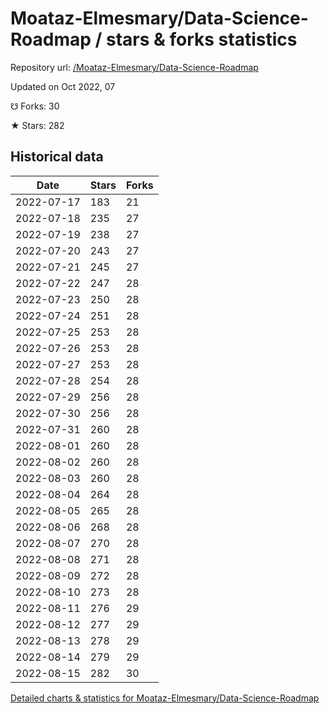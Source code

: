 # Moataz-Elmesmary/Data-Science-Roadmap / stars & forks statistics

Repository url: [/Moataz-Elmesmary/Data-Science-Roadmap](https://github.com/Moataz-Elmesmary/Data-Science-Roadmap)

Updated on Oct 2022, 07

☋ Forks: 30

★ Stars: 282

## Historical data
| Date | Stars | Forks |
|------|-------|-------|
| 2022-07-17 | 183 | 21 | 
| 2022-07-18 | 235 | 27 | 
| 2022-07-19 | 238 | 27 | 
| 2022-07-20 | 243 | 27 | 
| 2022-07-21 | 245 | 27 | 
| 2022-07-22 | 247 | 28 | 
| 2022-07-23 | 250 | 28 | 
| 2022-07-24 | 251 | 28 | 
| 2022-07-25 | 253 | 28 | 
| 2022-07-26 | 253 | 28 | 
| 2022-07-27 | 253 | 28 | 
| 2022-07-28 | 254 | 28 | 
| 2022-07-29 | 256 | 28 | 
| 2022-07-30 | 256 | 28 | 
| 2022-07-31 | 260 | 28 | 
| 2022-08-01 | 260 | 28 | 
| 2022-08-02 | 260 | 28 | 
| 2022-08-03 | 260 | 28 | 
| 2022-08-04 | 264 | 28 | 
| 2022-08-05 | 265 | 28 | 
| 2022-08-06 | 268 | 28 | 
| 2022-08-07 | 270 | 28 | 
| 2022-08-08 | 271 | 28 | 
| 2022-08-09 | 272 | 28 | 
| 2022-08-10 | 273 | 28 | 
| 2022-08-11 | 276 | 29 | 
| 2022-08-12 | 277 | 29 | 
| 2022-08-13 | 278 | 29 | 
| 2022-08-14 | 279 | 29 | 
| 2022-08-15 | 282 | 30 | 


[Detailed charts & statistics for Moataz-Elmesmary/Data-Science-Roadmap](https://reviewgithub.com/rep/Moataz-Elmesmary/Data-Science-Roadmap)
